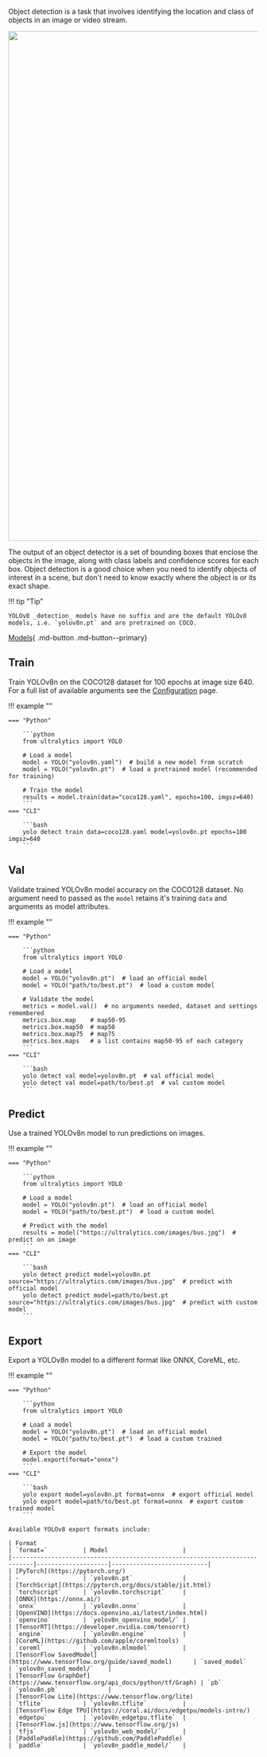 Object detection is a task that involves identifying the location and class of objects in an image or video stream.

<img width="1024" src="https://user-images.githubusercontent.com/26833433/212094133-6bb8c21c-3d47-41df-a512-81c5931054ae.png">

The output of an object detector is a set of bounding boxes that enclose the objects in the image, along with class
labels
and confidence scores for each box. Object detection is a good choice when you need to identify objects of interest in a
scene, but don't need to know exactly where the object is or its exact shape.

!!! tip "Tip"

    YOLOv8 _detection_ models have no suffix and are the default YOLOv8 models, i.e. `yolov8n.pt` and are pretrained on COCO.

[Models](https://github.com/ultralytics/ultralytics/tree/main/ultralytics/models/v8){ .md-button .md-button--primary}

## Train

Train YOLOv8n on the COCO128 dataset for 100 epochs at image size 640. For a full list of available arguments see
the [Configuration](../cfg.md) page.

!!! example ""

    === "Python"
    
        ```python
        from ultralytics import YOLO
        
        # Load a model
        model = YOLO("yolov8n.yaml")  # build a new model from scratch
        model = YOLO("yolov8n.pt")  # load a pretrained model (recommended for training)
        
        # Train the model
        results = model.train(data="coco128.yaml", epochs=100, imgsz=640)
        ```
    === "CLI"
    
        ```bash
        yolo detect train data=coco128.yaml model=yolov8n.pt epochs=100 imgsz=640
        ```

## Val

Validate trained YOLOv8n model accuracy on the COCO128 dataset. No argument need to passed as the `model` retains it's
training `data` and arguments as model attributes.

!!! example ""

    === "Python"
    
        ```python
        from ultralytics import YOLO
        
        # Load a model
        model = YOLO("yolov8n.pt")  # load an official model
        model = YOLO("path/to/best.pt")  # load a custom model
        
        # Validate the model
        metrics = model.val()  # no arguments needed, dataset and settings remembered
        metrics.box.map    # map50-95
        metrics.box.map50  # map50
        metrics.box.map75  # map75
        metrics.box.maps   # a list contains map50-95 of each category
        ```
    === "CLI"
    
        ```bash
        yolo detect val model=yolov8n.pt  # val official model
        yolo detect val model=path/to/best.pt  # val custom model
        ```

## Predict

Use a trained YOLOv8n model to run predictions on images.

!!! example ""

    === "Python"
    
        ```python
        from ultralytics import YOLO
        
        # Load a model
        model = YOLO("yolov8n.pt")  # load an official model
        model = YOLO("path/to/best.pt")  # load a custom model
        
        # Predict with the model
        results = model("https://ultralytics.com/images/bus.jpg")  # predict on an image
        ```
    === "CLI"
    
        ```bash
        yolo detect predict model=yolov8n.pt source="https://ultralytics.com/images/bus.jpg"  # predict with official model
        yolo detect predict model=path/to/best.pt source="https://ultralytics.com/images/bus.jpg"  # predict with custom model
        ```

## Export

Export a YOLOv8n model to a different format like ONNX, CoreML, etc.

!!! example ""

    === "Python"
    
        ```python
        from ultralytics import YOLO
        
        # Load a model
        model = YOLO("yolov8n.pt")  # load an official model
        model = YOLO("path/to/best.pt")  # load a custom trained
        
        # Export the model
        model.export(format="onnx")
        ```
    === "CLI"
    
        ```bash
        yolo export model=yolov8n.pt format=onnx  # export official model
        yolo export model=path/to/best.pt format=onnx  # export custom trained model
        ```

    Available YOLOv8 export formats include:
    
    | Format                                                                     | `format=`          | Model                     |
    |----------------------------------------------------------------------------|--------------------|---------------------------|
    | [PyTorch](https://pytorch.org/)                                            | -                  | `yolov8n.pt`              |
    | [TorchScript](https://pytorch.org/docs/stable/jit.html)                    | `torchscript`      | `yolov8n.torchscript`     |
    | [ONNX](https://onnx.ai/)                                                   | `onnx`             | `yolov8n.onnx`            |
    | [OpenVINO](https://docs.openvino.ai/latest/index.html)                     | `openvino`         | `yolov8n_openvino_model/` |
    | [TensorRT](https://developer.nvidia.com/tensorrt)                          | `engine`           | `yolov8n.engine`          |
    | [CoreML](https://github.com/apple/coremltools)                             | `coreml`           | `yolov8n.mlmodel`         |
    | [TensorFlow SavedModel](https://www.tensorflow.org/guide/saved_model)      | `saved_model`      | `yolov8n_saved_model/`    |
    | [TensorFlow GraphDef](https://www.tensorflow.org/api_docs/python/tf/Graph) | `pb`               | `yolov8n.pb`              |
    | [TensorFlow Lite](https://www.tensorflow.org/lite)                         | `tflite`           | `yolov8n.tflite`          |
    | [TensorFlow Edge TPU](https://coral.ai/docs/edgetpu/models-intro/)         | `edgetpu`          | `yolov8n_edgetpu.tflite`  |
    | [TensorFlow.js](https://www.tensorflow.org/js)                             | `tfjs`             | `yolov8n_web_model/`      |
    | [PaddlePaddle](https://github.com/PaddlePaddle)                            | `paddle`           | `yolov8n_paddle_model/`   |
